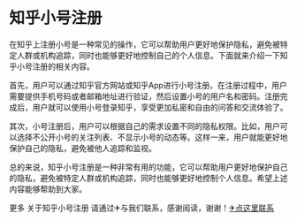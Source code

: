 # 知乎小号注册

在知乎上注册小号是一种常见的操作，它可以帮助用户更好地保护隐私，避免被特定人群或机构追踪，同时也能够更好地控制自己的个人信息。下面就来介绍一下知乎小号注册的相关内容。

首先，用户可以通过知乎官方网站或知乎App进行小号注册。在注册过程中，用户需要提供手机号码或者邮箱地址进行验证，然后设置小号的用户名和密码。注册完成后，用户就可以使用小号登录知乎，享受更加私密和自由的问答和交流体验了。

其次，小号注册后，用户可以根据自己的需求设置不同的隐私权限。比如，用户可以选择不公开小号的关注列表、不显示小号的动态等。这样一来，用户就能更好地保护自己的隐私，避免被他人追踪和监视。

总的来说，知乎小号注册是一种非常有用的功能，它可以帮助用户更好地保护自己的隐私，避免被特定人群或机构追踪，同时也能够更好地控制个人信息。希望上述内容能够帮助到大家。

更多 关于知乎小号注册 请通过✈与我们联系，感谢阅读，谢谢！[✈点这里联系](https://a.k02.cc)